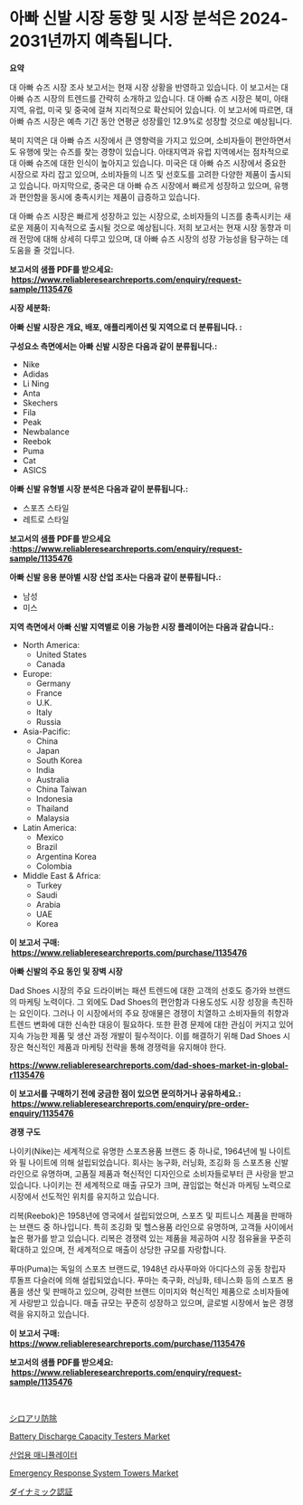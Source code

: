 <p><h1>아빠 신발 시장 동향 및 시장 분석은 2024-2031년까지 예측됩니다.</h1></p><p><strong>요약</strong></p>
<p><p>대 아빠 슈즈 시장 조사 보고서는 현재 시장 상황을 반영하고 있습니다. 이 보고서는 대 아빠 슈즈 시장의 트렌드를 간략히 소개하고 있습니다. 대 아빠 슈즈 시장은 북미, 아태지역, 유럽, 미국 및 중국에 걸쳐 지리적으로 확산되어 있습니다. 이 보고서에 따르면, 대 아빠 슈즈 시장은 예측 기간 동안 연평균 성장률인 12.9%로 성장할 것으로 예상됩니다.</p><p>북미 지역은 대 아빠 슈즈 시장에서 큰 영향력을 가지고 있으며, 소비자들이 편안하면서도 유행에 맞는 슈즈를 찾는 경향이 있습니다. 아태지역과 유럽 지역에서는 점차적으로 대 아빠 슈즈에 대한 인식이 높아지고 있습니다. 미국은 대 아빠 슈즈 시장에서 중요한 시장으로 자리 잡고 있으며, 소비자들의 니즈 및 선호도를 고려한 다양한 제품이 출시되고 있습니다. 마지막으로, 중국은 대 아빠 슈즈 시장에서 빠르게 성장하고 있으며, 유행과 편안함을 동시에 충족시키는 제품이 급증하고 있습니다.</p><p>대 아빠 슈즈 시장은 빠르게 성장하고 있는 시장으로, 소비자들의 니즈를 충족시키는 새로운 제품이 지속적으로 출시될 것으로 예상됩니다. 저희 보고서는 현재 시장 동향과 미래 전망에 대해 상세히 다루고 있으며, 대 아빠 슈즈 시장의 성장 가능성을 탐구하는 데 도움을 줄 것입니다.</p></p>
<p><strong>보고서의 샘플 PDF를 받으세요: &nbsp;<a href="https://www.reliableresearchreports.com/enquiry/request-sample/1135476">https://www.reliableresearchreports.com/enquiry/request-sample/1135476</a></strong></p>
<p><strong>시장 세분화:</strong></p>
<p><strong> 아빠 신발 시장은 개요, 배포, 애플리케이션 및 지역으로 더 분류됩니다. :</strong></p>
<p><strong>구성요소 측면에서는 아빠 신발 시장은 다음과 같이 분류됩니다.:</strong></p>
<p><ul><li>Nike</li><li>Adidas</li><li>Li Ning</li><li>Anta</li><li>Skechers</li><li>Fila</li><li>Peak</li><li>Newbalance</li><li>Reebok</li><li>Puma</li><li>Cat</li><li>ASICS</li></ul></p>
<p><strong> 아빠 신발 유형별 시장 분석은 다음과 같이 분류됩니다.:</strong></p>
<p><ul><li>스포츠 스타일</li><li>레트로 스타일</li></ul></p>
<p><strong>보고서의 샘플 PDF를 받으세요 :<a href="https://www.reliableresearchreports.com/enquiry/request-sample/1135476">https://www.reliableresearchreports.com/enquiry/request-sample/1135476</a></strong></p>
<p><strong> 아빠 신발 응용 분야별 시장 산업 조사는 다음과 같이 분류됩니다.:</strong></p>
<p><ul><li>남성</li><li>미스</li></ul></p>
<p><strong>지역 측면에서 아빠 신발 지역별로 이용 가능한 시장 플레이어는 다음과 같습니다.:</strong></p>
<p><ul>
    <li>
        North America:
        <ul>
            <li>United States</li>
            <li>Canada</li>
        </ul>
    </li>
    <li>
        Europe:
        <ul>
            <li>Germany</li>
            <li>France</li>
            <li>U.K.</li>
            <li>Italy</li>
            <li>Russia</li>
        </ul>
    </li>
    <li>
        Asia-Pacific:
        <ul>
            <li>China</li>
            <li>Japan</li>
            <li>South Korea</li>
            <li>India</li>
            <li>Australia</li>
            <li>China Taiwan</li>
            <li>Indonesia</li>
            <li>Thailand</li>
            <li>Malaysia</li>
        </ul>
    </li>
    <li>
        Latin America:
        <ul>
            <li>Mexico</li>
            <li>Brazil</li>
            <li>Argentina Korea</li>
            <li>Colombia</li>
        </ul>
    </li>
    <li>
        Middle East & Africa:
        <ul>
            <li>Turkey</li>
            <li>Saudi</li>
            <li>Arabia</li>
            <li>UAE</li>
            <li>Korea</li>
        </ul>
    </li>
    </ul></p>
<p><strong>이 보고서 구매: &nbsp;<a href="https://www.reliableresearchreports.com/purchase/1135476">https://www.reliableresearchreports.com/purchase/1135476</a></strong></p>
<p><strong>아빠 신발의 주요 동인 및 장벽 시장</strong></p>
<p><p>Dad Shoes 시장의 주요 드라이버는 패션 트렌드에 대한 고객의 선호도 증가와 브랜드의 마케팅 노력이다. 그 외에도 Dad Shoes의 편안함과 다용도성도 시장 성장을 촉진하는 요인이다. 그러나 이 시장에서의 주요 장애물은 경쟁이 치열하고 소비자들의 취향과 트렌드 변화에 대한 신속한 대응이 필요하다. 또한 환경 문제에 대한 관심이 커지고 있어 지속 가능한 제품 및 생산 과정 개발이 필수적이다. 이를 해결하기 위해 Dad Shoes 시장은 혁신적인 제품과 마케팅 전략을 통해 경쟁력을 유지해야 한다.</p></p>
<p><strong><a href="https://www.reliableresearchreports.com/dad-shoes-market-in-global-r1135476">https://www.reliableresearchreports.com/dad-shoes-market-in-global-r1135476</a></strong></p>
<p><strong>이 보고서를 구매하기 전에 궁금한 점이 있으면 문의하거나 공유하세요.: &nbsp;<a href="https://www.reliableresearchreports.com/enquiry/pre-order-enquiry/1135476">https://www.reliableresearchreports.com/enquiry/pre-order-enquiry/1135476</a></strong></p>
<p><strong>경쟁 구도</strong></p>
<p><p>나이키(Nike)는 세계적으로 유명한 스포츠용품 브랜드 중 하나로, 1964년에 빌 나이트와 필 나이트에 의해 설립되었습니다. 회사는 농구화, 러닝화, 조깅화 등 스포츠용 신발 라인으로 유명하며, 고품질 제품과 혁신적인 디자인으로 소비자들로부터 큰 사랑을 받고 있습니다. 나이키는 전 세계적으로 매출 규모가 크며, 끊임없는 혁신과 마케팅 노력으로 시장에서 선도적인 위치를 유지하고 있습니다.</p><p>리복(Reebok)은 1958년에 영국에서 설립되었으며, 스포츠 및 피트니스 제품을 판매하는 브랜드 중 하나입니다. 특히 조깅화 및 헬스용품 라인으로 유명하며, 고객들 사이에서 높은 평가를 받고 있습니다. 리복은 경쟁력 있는 제품을 제공하여 시장 점유율을 꾸준히 확대하고 있으며, 전 세계적으로 매출이 상당한 규모를 자랑합니다.</p><p>푸마(Puma)는 독일의 스포츠 브랜드로, 1948년 라사푸마와 아디다스의 공동 창립자 루돌프 다슬러에 의해 설립되었습니다. 푸마는 축구화, 러닝화, 테니스화 등의 스포츠 용품을 생산 및 판매하고 있으며, 강력한 브랜드 이미지와 혁신적인 제품으로 소비자들에게 사랑받고 있습니다. 매출 규모는 꾸준히 성장하고 있으며, 글로벌 시장에서 높은 경쟁력을 유지하고 있습니다.</p></p>
<p><strong>이 보고서 구매: &nbsp; <a href="https://www.reliableresearchreports.com/purchase/1135476">https://www.reliableresearchreports.com/purchase/1135476</a></strong></p>
<p><strong>보고서의 샘플 PDF를 받으세요: &nbsp;<a href="https://www.reliableresearchreports.com/enquiry/request-sample/1135476">https://www.reliableresearchreports.com/enquiry/request-sample/1135476</a></strong><strong></strong></p>
<p>&nbsp;</p>
<p><p><a href="https://medium.com/@larrycruz525/%E3%82%B7%E3%83%AD%E3%82%A2%E3%83%AA%E9%A7%86%E9%99%A4%E5%B8%82%E5%A0%B4%E5%B1%95%E6%9C%9B-%E7%94%A3%E6%A5%AD%E6%A6%82%E8%A6%81%E3%81%A8%E4%BA%88%E6%B8%AC-2024%E5%B9%B4%E3%81%8B%E3%82%892031%E5%B9%B4-66e37471b38c">シロアリ防除</a></p><p><a href="https://www.linkedin.com/pulse/battery-discharge-capacity-testers-market-provides-comprehensive-t3fzc?trackingId=ivtZDlXeqUllu%2Bn3ZczSkA%3D%3D">Battery Discharge Capacity Testers Market</a></p><p><a href="https://medium.com/@santiagoiza565682023/%EC%82%B0%EC%97%85%EC%9A%A9-%EC%A1%B0%EC%9E%91%EA%B8%B0-%EC%8B%9C%EC%9E%A5-%EA%B7%9C%EB%AA%A8-%EB%B0%8F-%EC%8B%9C%EC%9E%A5-%EB%8F%99%ED%96%A5-%EC%99%84%EC%A0%84%ED%95%9C-%EC%82%B0%EC%97%85-%EA%B0%9C%EC%9A%94-2024-2031-3cc286610f3a">산업용 매니퓰레이터</a></p><p><a href="https://www.linkedin.com/pulse/emergency-response-system-towers-market-offer-valuable-insights-nnl0c?trackingId=1YSwMkfenEec4gtAtxu1Ng%3D%3D">Emergency Response System Towers Market</a></p><p><a href="https://medium.com/@boydsmitham37/%E3%83%80%E3%82%A4%E3%83%8A%E3%83%9F%E3%83%83%E3%82%AF%E8%AA%8D%E5%8F%AF%E3%81%AE%E5%B8%82%E5%A0%B4%E3%82%B7%E3%82%A7%E3%82%A2%E3%81%AE%E9%80%B2%E5%8C%96%E3%81%A8%E5%B8%82%E5%A0%B4%E6%88%90%E9%95%B7%E3%81%AE%E3%83%88%E3%83%AC%E3%83%B3%E3%83%892024%E5%B9%B4%E3%81%8B%E3%82%892031%E5%B9%B4%E3%81%BE%E3%81%A7-d60b89492b04">ダイナミック認証</a></p></p>